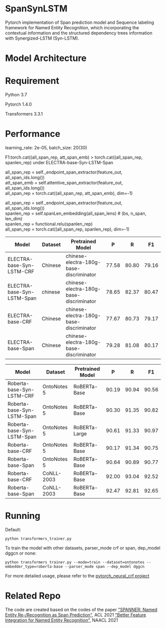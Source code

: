 # SpanSynLSTM
Pytorch implementation of Span prediction model and Sequence labeling framework for Named Entity Recognition, which incorporating the contextual information and the structured dependency trees information with Synergized-LSTM (Syn-LSTM).

# Model Architecture

# Requirement
Python 3.7

Pytorch 1.4.0

Transformers 3.3.1

# Performance
learning_rate: 2e-05, batch_size: 20(30)

F1:torch.cat((all_span_rep, att_span_emb) > torch.cat((all_span_rep, spanlen_rep) under ELECTRA-base-Syn-LSTM-Span

all_span_rep = self._endpoint_span_extractor(feature_out, all_span_ids.long())  
att_span_emb = self.attentive_span_extractor(feature_out, all_span_ids.long())  
all_span_rep = torch.cat((all_span_rep, att_span_emb), dim=-1)  

all_span_rep = self._endpoint_span_extractor(feature_out, all_span_ids.long())  
spanlen_rep = self.spanLen_embedding(all_span_lens)  # (bs, n_span, len_dim)  
spanlen_rep = functional.relu(spanlen_rep)  
all_span_rep = torch.cat((all_span_rep, spanlen_rep), dim=-1)

| Model  | Dataset | Pretrained Model |P | R | F1 |
| ------------- | ------------- |-------------|------------- |------------- |------------- |
| ELECTRA-base-Syn-LSTM-CRF  | Chinese  | chinese-electra-180g-base-discriminator |77.58  |80.80  |79.16  |
| ELECTRA-base-Syn-LSTM-Span | chinese  | chinese-electra-180g-base-discriminator |78.65  |82.37  | 80.47 |
| ELECTRA-base-CRF  | Chinese  |chinese-electra-180g-base-discriminator |77.67 |80.73  |79.17  |
| ELECTRA-base-Span  | Chinese  |chinese-electra-180g-base-discriminator |79.28 |81.08  |80.17 |

| Model  | Dataset |  Pretrained Model |P | R | F1 |
| ------------- | --------------|--------------|--------------|--------------|------------- |
| Roberta-base-Syn-LSTM-CRF  | OntoNotes 5  |RoBERTa-Base|  90.19  | 90.94  | 90.56  |
| Roberta-base-Syn-LSTM-Span | OntoNotes 5  |RoBERTa-Base|  90.30  | 91.35  | 90.82  |
| Roberta-base-Syn-LSTM-Span | OntoNotes 5  |RoBERTa-Large|  90.61  | 91.33  | 90.97  |
| Roberta-base-CRF  | OntoNotes 5  |RoBERTa-Base|  90.17  | 91.34  | 90.75  |
| Roberta-base-Span | OntoNotes 5  |RoBERTa-Base|  90.64  | 90.89  | 90.77  |
| Roberta-base-CRF  | CoNLL-2003  |RoBERTa-Base|92.00 | 93.04  | 92.52  |
| Roberta-base-Span  | CoNLL-2003  | RoBERTa-Base|92.47 | 92.81 | 92.65 |

# Running
Default:

    python transformers_trainer.py
    
To train the model with other datasets, parser_mode crf or span, dep_model dggcn or none:

    python transformers_trainer.py --mode=train --dataset=ontonotes --embedder_type=roberta-base --parser_mode span --dep_model dggcn

For more detailed usage, please refer to the [pytorch_neural_crf project](https://github.com/allanj/pytorch_neural_crf)

# Related Repo
The code are created based on the codes of the paper ["SPANNER: Named Entity Re-/Recognition as Span Prediction"](https://github.com/neulab/spanner), ACL 2021
["Better Feature Integration for Named Entity Recognition"](https://github.com/xuuuluuu/SynLSTM-for-NER?tab=readme-ov-file#related-repo), NAACL 2021


